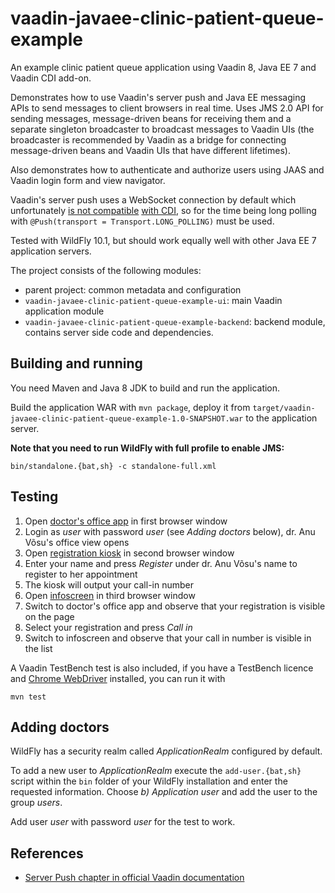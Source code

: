 # vaadin-javaee-clinic-patient-queue-example

An example clinic patient queue application using Vaadin 8, Java EE 7 and
Vaadin CDI add-on.

Demonstrates how to use Vaadin's server push and Java EE messaging APIs to send
messages to client browsers in real time. Uses JMS 2.0 API for sending
messages, message-driven beans for receiving them and a separate singleton
broadcaster to broadcast messages to Vaadin UIs (the broadcaster is recommended
by Vaadin as a bridge for connecting message-driven beans and Vaadin UIs that
have different lifetimes).

Also demonstrates how to authenticate and authorize users using JAAS and Vaadin
login form and view navigator.

Vaadin's server push uses a WebSocket connection by default which unfortunately
[is not compatible](https://github.com/vaadin/cdi/issues/88) 
[with CDI](https://java.net/jira/browse/WEBSOCKET_SPEC-196),
so for the time being long polling with `@Push(transport = Transport.LONG_POLLING)`
must be used.

Tested with WildFly 10.1, but should work equally well with other Java EE 7
application servers.

The project consists of the following modules:

- parent project: common metadata and configuration
- `vaadin-javaee-clinic-patient-queue-example-ui`: main Vaadin application module
- `vaadin-javaee-clinic-patient-queue-example-backend`: backend module, contains server side code and dependencies.

## Building and running

You need Maven and Java 8 JDK to build and run the application.

Build the application WAR with `mvn package`, deploy it from
`target/vaadin-javaee-clinic-patient-queue-example-1.0-SNAPSHOT.war` to the application
server.

**Note that you need to run WildFly with full profile to enable JMS:**

    bin/standalone.{bat,sh} -c standalone-full.xml

## Testing

1. Open [doctor's office app](http://localhost:8080/vaadin-javaee-clinic-patient-queue-example-1.0-SNAPSHOT/doctors-office) in first browser window
2. Login as *user* with password *user* (see *Adding doctors* below), dr. Anu Võsu's office view opens
3. Open [registration kiosk](http://localhost:8080/vaadin-javaee-clinic-patient-queue-example-1.0-SNAPSHOT/registration-kiosk) in second browser window
4. Enter your name and press *Register* under dr. Anu Võsu's name to register to her appointment
5. The kiosk will output your call-in number
6. Open [infoscreen](http://localhost:8080/vaadin-javaee-clinic-patient-queue-example-1.0-SNAPSHOT/infoscreen) in third browser window
7. Switch to doctor's office app and observe that your registration is visible on the page
8. Select your registration and press *Call in*
9. Switch to infoscreen and observe that your call in number is visible in the list

A Vaadin TestBench test is also included, if you have a TestBench licence and
[Chrome WebDriver](https://sites.google.com/a/chromium.org/chromedriver/downloads)
installed, you can run it with

    mvn test

## Adding doctors

WildFly has a security realm called *ApplicationRealm* configured by default.

To add a new user to *ApplicationRealm* execute the `add-user.{bat,sh}` script
within the `bin` folder of your WildFly installation and enter the requested
information. Choose *b) Application user* and add the user to the group
*users*.

Add user *user* with password *user* for the test to work.

## References

- [Server Push chapter in official Vaadin documentation](https://vaadin.com/docs/-/part/framework/advanced/advanced-push.html)

